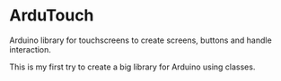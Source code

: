 ArduTouch
=========

Arduino library for touchscreens to create screens, buttons and handle interaction.

This is my first try to create a big library for Arduino using classes.

